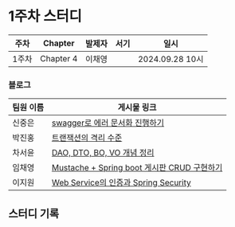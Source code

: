 # 1주차 스터디
| 주차  | Chapter | 발제자 | 서기 | 일시 |
|-------|---------|--------|------|------|
| 1주차 | Chapter 4 |이채영 |      | 2024.09.28 10시 |

### 블로그

| 팀원 이름 | 게시물 링크 |
|-----------|-------------|
| 신중은    | [swagger로 에러 문서화 진행하기](https://haward.tistory.com/251) |
| 박진홍    | [트랜잭션의 격리 수준](https://jiinhong.github.io/posts/%ED%8A%B8%EB%9E%9C%EC%9E%AD%EC%85%98-%EA%B2%A9%EB%A6%AC%EC%88%98%EC%A4%80/) |
| 차서윤    | [DAO, DTO, BO, VO 개념 정리](https://velog.io/@sunyou10/DAO-DTO-BO-VO-개념-정리) |
| 임채영    | [Mustache + Spring boot 게시판 CRUD 구현하기](https://velog.io/@chaeyounge/Mustache-Spring-boot-%EA%B2%8C%EC%8B%9C%ED%8C%90-CRUD-%EA%B5%AC%ED%98%84%ED%95%98%EA%B8%B0) |
| 이지원    | [Web Service의 인증과 Spring Security](https://easy1nhard2.tistory.com/23) |

## 스터디 기록
